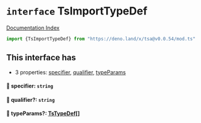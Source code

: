 # `interface` TsImportTypeDef

[Documentation Index](../README.md)

```ts
import {TsImportTypeDef} from "https://deno.land/x/tsa@v0.0.54/mod.ts"
```

## This interface has

- 3 properties:
[specifier](#-specifier-string),
[qualifier](#-qualifier-string),
[typeParams](#-typeparams-tstypedef)


#### 📄 specifier: `string`



#### 📄 qualifier?: `string`



#### 📄 typeParams?: [TsTypeDef](../type.TsTypeDef/README.md)\[]



